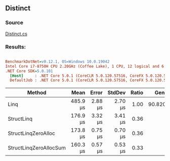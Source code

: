 ﻿## Distinct

### Source
[Distinct.cs](../../src/StructLinq.Benchmark/Distinct.cs)

### Results:
``` ini

BenchmarkDotNet=v0.12.1, OS=Windows 10.0.19042
Intel Core i7-8750H CPU 2.20GHz (Coffee Lake), 1 CPU, 12 logical and 6 physical cores
.NET Core SDK=5.0.101
  [Host]     : .NET Core 5.0.1 (CoreCLR 5.0.120.57516, CoreFX 5.0.120.57516), X64 RyuJIT
  DefaultJob : .NET Core 5.0.1 (CoreCLR 5.0.120.57516, CoreFX 5.0.120.57516), X64 RyuJIT


```
|                 Method |     Mean |   Error |  StdDev | Ratio |   Gen 0 |   Gen 1 |   Gen 2 | Allocated |
|----------------------- |---------:|--------:|--------:|------:|--------:|--------:|--------:|----------:|
|                   Linq | 485.9 μs | 2.88 μs | 2.70 μs |  1.00 | 90.8203 | 90.8203 | 90.8203 |  524784 B |
|             StructLinq | 176.9 μs | 3.32 μs | 3.41 μs |  0.36 |       - |       - |       - |      32 B |
|    StructLinqZeroAlloc | 173.8 μs | 0.75 μs | 0.70 μs |  0.36 |       - |       - |       - |         - |
| StructLinqZeroAllocSum | 160.3 μs | 0.57 μs | 0.53 μs |  0.33 |       - |       - |       - |         - |
